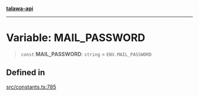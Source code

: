 [**talawa-api**](../../README.md)

***

# Variable: MAIL\_PASSWORD

> `const` **MAIL\_PASSWORD**: `string` = `ENV.MAIL_PASSWORD`

## Defined in

[src/constants.ts:785](https://github.com/Suyash878/talawa-api/blob/e4413cec641a837926071678fed3c7f67234e31e/src/constants.ts#L785)
